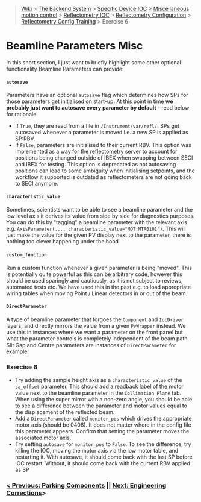 > [Wiki](Home) > [The Backend System](The-Backend-System) > [Specific Device IOC](Specific-Device-IOC) > [Miscellaneous motion control](Miscellaneous-Motion-Control) > [Reflectometry IOC](Reflectometry-IOC) > [Reflectometry Configuration](Reflectometry-Configuration) > [Reflectometry Config Training](https://github.com/ISISComputingGroup/ibex_developers_manual/wiki/Reflectometry-Config-Training-%E2%80%90-Overview-&-Setup) > Exercise 6


# Beamline Parameters Misc

In this short section, I just want to briefly highlight some other optional functionality Beamline Parameters can provide:

#### `autosave`
Parameters have an optional `autosave` flag which determines how SPs for those parameters get initialised on start-up. At this point in time **we probably just want to autosave every parameter by default** - read below for rationale
- If `True`, they are read from a file in `/Instrument/var/refl/`. SPs get autosaved whenever a parameter is moved i.e. a new SP is applied as SP:RBV. 
- If `False`, parameters are initialised to their current RBV. This option was implemented as a way for the reflectometry server to account for positions being changed outside of IBEX when swapping between SECI and IBEX for testing. This option is deprecated as not autosaving positions can lead to some ambiguity when initialising setpoints, and the workflow it supported is outdated as reflectometers are not going back to SECI anymore.

#### `characteristic_value`
Sometimes, scientists want to be able to see a beamline parameter and the low level axis it derives its value from side by side for diagnostics purposes. You can do this by "tagging" a beamline parameter with the relevant axis e.g. `AxisParameter(..., characteristic_value="MOT:MTR0101")`. This will just make the value for the given PV display next to the parameter, there is nothing too clever happening under the hood.

#### `custom_function`
Run a custom function whenever a given parameter is being "moved". This is potentially quite powerful as this can be arbitrary code, however this should be used sparingly and cautiously, as it is not subject to reviews, automated tests etc. We have used this in the past e.g. to load appropriate wiring tables when moving Point / Linear detectors in or out of the beam.

#### `DirectParameter`
A type of beamline parameter that forgoes the `Component` and `IocDriver` layers, and directly mirrors the value from a given `PvWrapper` instead. We use this in instances where we want a parameter on the front panel but what the parameter controls is completely independent of the beam path. Slit Gap and Centre parameters are instances of `DirectParameter` for example.

### Exercise 6

- Try adding the sample height axis as a `characteristic value` of the `sa_offset` parameter. This should add a readback label of the motor value next to the beamline parameter in the `Collimation Plane` tab. When using the super mirror with a non-zero angle, you should be able to see a difference between the parameter and motor values equal to the displacement of the reflected beam.
- Add a `DirectParameter` called `monitor_pos` which drives the appropriate motor axis (should be 0408). It does not matter where in the config file this parameter appears. Confirm that setting the parameter moves the associated motor axis.
- Try setting `autosave` for `monitor_pos` to `False`. To see the difference, try killing the IOC, moving the motor axis via the low motor table, and restarting it. With autosave, it should come back with the last SP before IOC restart. Without, it should come back with the current RBV applied as SP

### [< Previous: Parking Components](https://github.com/ISISComputingGroup/ibex_developers_manual/wiki/Reflectometry-Config-Training-%E2%80%90-Exercise-5) || [Next: Engineering Corrections](https://github.com/ISISComputingGroup/ibex_developers_manual/wiki/Reflectometry-Config-Training-%E2%80%90-Exercise-7)>